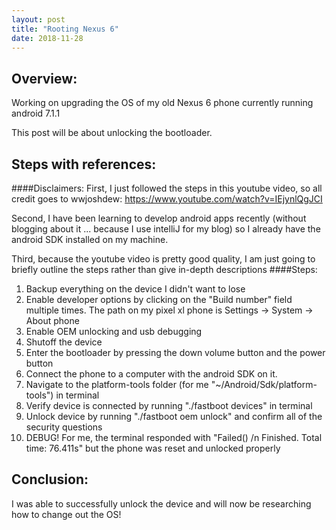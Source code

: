 ```yaml
---
layout: post 
title: "Rooting Nexus 6" 
date: 2018-11-28
---
```

## Overview:  
Working on upgrading the OS of my old Nexus 6 phone currently running android 7.1.1  

This post will be about unlocking the bootloader.  

## Steps with references:   

####Disclaimers:
First, I just followed the steps in this youtube video, 
    so all credit goes to wwjoshdew: https://www.youtube.com/watch?v=IEjynlQgJCI
 
Second, I have been learning to develop android apps recently
    (without blogging about it ... because I use intelliJ for my blog) 
    so I already have the android SDK installed on my machine. 
     
Third, because the youtube video is pretty good quality, 
    I am just going to briefly outline the steps rather than give in-depth descriptions
####Steps:
1. Backup everything on the device I didn't want to lose
2. Enable developer options by clicking on the "Build number" field multiple times.
    The path on my pixel xl phone is Settings -> System -> About phone
3. Enable OEM unlocking and usb debugging
4. Shutoff the device
5. Enter the bootloader by pressing the down volume button and the power button
6. Connect the phone to a computer with the android SDK on it. 
7. Navigate to the platform-tools folder (for me "~/Android/Sdk/platform-tools") in terminal
8. Verify device is connected by running "./fastboot devices" in terminal
9. Unlock device by running "./fastboot oem unlock" and confirm all of the security questions
10. DEBUG! For me, the terminal responded with 
    "Failed() /n Finished. Total time: 76.411s" 
    but the phone was reset and unlocked properly
  

## Conclusion:
I was able to successfully unlock the device 
    and will now be researching how to change out the OS!